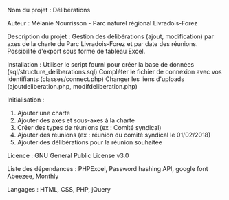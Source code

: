 Nom du projet : Délibérations

Auteur : Mélanie Nourrisson - Parc naturel régional Livradois-Forez

Description du projet :
Gestion des délibérations (ajout, modification) par axes de la charte du Parc Livradois-Forez et par date des réunions. Possibilité d'export sous forme de tableau Excel.

Installation :
Utiliser le script fourni pour créer la base de données (sql/structure_deliberations.sql)
Compléter le fichier de connexion avec vos identifiants (classes/connect.php)
Changer les liens d'uploads (ajoutdeliberation.php, modifdeliberation.php)

Initialisation :
1. Ajouter une charte
2. Ajouter des axes et sous-axes à la charte
3. Créer des types de réunions (ex : Comité syndical)
4. Ajouter des réunions (ex : réunion du comité syndical le 01/02/2018)
5. Ajouter des délibérations pour la réunion souhaitée

Licence : GNU General Public License v3.0

Liste des dépendances : PHPExcel, Password hashing API, google font Abeezee, Monthly

Langages : HTML, CSS, PHP, jQuery
